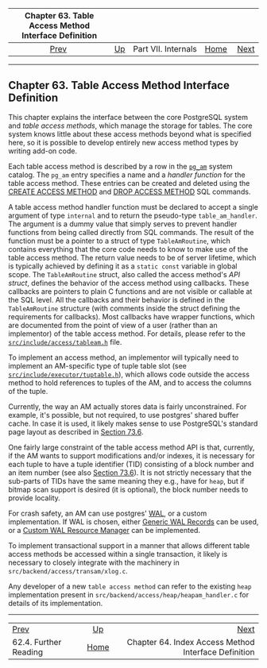 <!--?xml version="1.0" encoding="UTF-8" standalone="no"?-->

| Chapter 63. Table Access Method Interface Definition |                                            |                     |                                                       |                                                                              |
| :--------------------------------------------------: | :----------------------------------------- | :-----------------: | ----------------------------------------------------: | ---------------------------------------------------------------------------: |
|   [Prev](geqo-biblio.html "62.4. Further Reading")   | [Up](internals.html "Part VII. Internals") | Part VII. Internals | [Home](index.html "PostgreSQL 17devel Documentation") |  [Next](indexam.html "Chapter 64. Index Access Method Interface Definition") |

***

## Chapter 63. Table Access Method Interface Definition

[]()[]()

This chapter explains the interface between the core PostgreSQL system and *table access methods*, which manage the storage for tables. The core system knows little about these access methods beyond what is specified here, so it is possible to develop entirely new access method types by writing add-on code.

Each table access method is described by a row in the [`pg_am`](catalog-pg-am.html "53.3. pg_am") system catalog. The `pg_am` entry specifies a name and a *handler function* for the table access method. These entries can be created and deleted using the [CREATE ACCESS METHOD](sql-create-access-method.html "CREATE ACCESS METHOD") and [DROP ACCESS METHOD](sql-drop-access-method.html "DROP ACCESS METHOD") SQL commands.

A table access method handler function must be declared to accept a single argument of type `internal` and to return the pseudo-type `table_am_handler`. The argument is a dummy value that simply serves to prevent handler functions from being called directly from SQL commands. The result of the function must be a pointer to a struct of type `TableAmRoutine`, which contains everything that the core code needs to know to make use of the table access method. The return value needs to be of server lifetime, which is typically achieved by defining it as a `static const` variable in global scope. The `TableAmRoutine` struct, also called the access method's *API struct*, defines the behavior of the access method using callbacks. These callbacks are pointers to plain C functions and are not visible or callable at the SQL level. All the callbacks and their behavior is defined in the `TableAmRoutine` structure (with comments inside the struct defining the requirements for callbacks). Most callbacks have wrapper functions, which are documented from the point of view of a user (rather than an implementor) of the table access method. For details, please refer to the [`src/include/access/tableam.h`](https://git.postgresql.org/gitweb/?p=postgresql.git;a=blob;f=src/include/access/tableam.h;hb=HEAD) file.

To implement an access method, an implementor will typically need to implement an AM-specific type of tuple table slot (see [`src/include/executor/tuptable.h`](https://git.postgresql.org/gitweb/?p=postgresql.git;a=blob;f=src/include/executor/tuptable.h;hb=HEAD)), which allows code outside the access method to hold references to tuples of the AM, and to access the columns of the tuple.

Currently, the way an AM actually stores data is fairly unconstrained. For example, it's possible, but not required, to use postgres' shared buffer cache. In case it is used, it likely makes sense to use PostgreSQL's standard page layout as described in [Section 73.6](storage-page-layout.html "73.6. Database Page Layout").

One fairly large constraint of the table access method API is that, currently, if the AM wants to support modifications and/or indexes, it is necessary for each tuple to have a tuple identifier (TID) consisting of a block number and an item number (see also [Section 73.6](storage-page-layout.html "73.6. Database Page Layout")). It is not strictly necessary that the sub-parts of TIDs have the same meaning they e.g., have for `heap`, but if bitmap scan support is desired (it is optional), the block number needs to provide locality.

For crash safety, an AM can use postgres' [WAL](wal.html "Chapter 30. Reliability and the Write-Ahead Log"), or a custom implementation. If WAL is chosen, either [Generic WAL Records](generic-wal.html "Chapter 65. Generic WAL Records") can be used, or a [Custom WAL Resource Manager](custom-rmgr.html "Chapter 66. Custom WAL Resource Managers") can be implemented.

To implement transactional support in a manner that allows different table access methods be accessed within a single transaction, it likely is necessary to closely integrate with the machinery in `src/backend/access/transam/xlog.c`.

Any developer of a new `table access method` can refer to the existing `heap` implementation present in `src/backend/access/heap/heapam_handler.c` for details of its implementation.

***

|                                                   |                                                       |                                                                              |
| :------------------------------------------------ | :---------------------------------------------------: | ---------------------------------------------------------------------------: |
| [Prev](geqo-biblio.html "62.4. Further Reading")  |       [Up](internals.html "Part VII. Internals")      |  [Next](indexam.html "Chapter 64. Index Access Method Interface Definition") |
| 62.4. Further Reading                             | [Home](index.html "PostgreSQL 17devel Documentation") |                         Chapter 64. Index Access Method Interface Definition |
